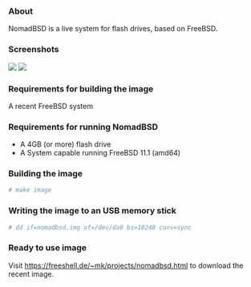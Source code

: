 ### About

NomadBSD is a live system for flash drives, based on FreeBSD.

### Screenshots
![](http://freeshell.de/~mk/download/nomadbsd-ss1.png)
![](http://freeshell.de/~mk/download/nomadbsd-ss2.png)

### Requirements for building the image
A recent FreeBSD system

### Requirements for running NomadBSD
* A 4GB (or more) flash drive
* A System capable running FreeBSD 11.1 (amd64)

### Building the image
~~~ csh
# make image
~~~
### Writing the image to an USB memory stick
~~~ csh
# dd if=nomadbsd.img of=/dev/da0 bs=10240 conv=sync
~~~

### Ready to use image
Visit https://freeshell.de/~mk/projects/nomadbsd.html to download the recent image.
